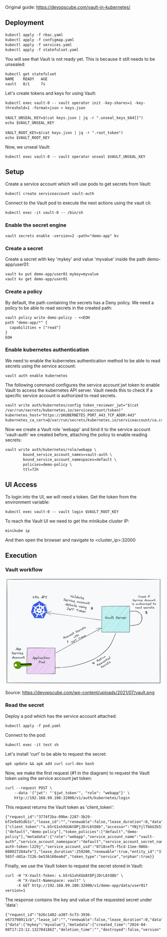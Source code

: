 
Original guide: https://devopscube.com/vault-in-kubernetes/

## Deployment
```
kubectl apply -f rbac.yaml
kubectl apply -f configmap.yaml
kubectl apply -f services.yaml
kubectl apply -f statefulset.yaml
```

You will see that Vault is not ready yet. This is because it still needs to be unsealed:

```
kubectl get statefulset
NAME    READY   AGE
vault   0/1     7s
```


Let's create tokens and keys for using Vault:

```
kubectl exec vault-0 -- vault operator init -key-shares=1 -key-threshold=1 -format=json > keys.json

VAULT_UNSEAL_KEY=$(cat keys.json | jq -r ".unseal_keys_b64[]")
echo $VAULT_UNSEAL_KEY

VAULT_ROOT_KEY=$(cat keys.json | jq -r ".root_token")
echo $VAULT_ROOT_KEY
```

Now, we unseal Vault:

```
kubectl exec vault-0 -- vault operator unseal $VAULT_UNSEAL_KEY
```

## Setup
Create a service account which will use pods to get secrets from Vault:

```
kubectl create serviceaccount vault-auth
```

Connect to the Vault pod to execute the next actions using the vault cli:

```
kubectl exec -it vault-0 -- /bin/sh
```

### Enable the secret engine

```
vault secrets enable -version=2 -path="demo-app" kv
```


### Create a secret
Create a secret with key 'mykey' and value 'myvalue' inside the path demo-app/user01:

```
vault kv put demo-app/user01 mykey=myvalue
vault kv get demo-app/user01 
```

### Create a policy
By default, the path containing the secrets has a Deny policy. We need a policy to be able to read secrets in the created path:

```
vault policy write demo-policy - <<EOH
path "demo-app/*" {
  capabilities = ["read"]
}
EOH
```

### Enable kubernetes authentication
We need to enable the kubernetes authentication method to be able to read secrets using the service account:

```
vault auth enable kubernetes
```

The following command configures the service account jwt token to enable Vault to access the kubernetes API server. Vault needs this to check if a specific service account is authorized to read secrets.

```
vault write auth/kubernetes/config token_reviewer_jwt="$(cat /var/run/secrets/kubernetes.io/serviceaccount/token)" kubernetes_host="https://$KUBERNETES_PORT_443_TCP_ADDR:443" kubernetes_ca_cert=@/var/run/secrets/kubernetes.io/serviceaccount/ca.crt
```

Now we create a Vault role 'webapp' and bind it to the service account 'vault-auth' we created before, attaching the policy to enable reading secrets:

```
vault write auth/kubernetes/role/webapp \
        bound_service_account_names=vault-auth \
        bound_service_account_namespaces=default \
        policies=demo-policy \
        ttl=72h
```



## UI Access
To login into the UI, we will need a token. Get the token from the environment variable:

```
kubectl exec vault-0 -- vault login $VAULT_ROOT_KEY
```

To reach the Vault UI we need to get the minikube cluster IP:

```
minikube ip
```

And then open the browser and navigate to <cluster_ip>:32000


## Execution

### Vault workflow

![Vault workflow](vault_workflow.png "Vault workflow")

Source: https://devopscube.com/wp-content/uploads/2021/07/vault.png



### Read the secret
Deploy a pod which has the service account attached:

```
kubectl apply -f pod.yaml
```

Connect to the pod:

```
kubectl exec -it test sh
```

Let's install 'curl' to be able to request the secret:

```
apk update && apk add curl curl-dev bash
```

Now, we make the first request (#1 in the diagram) to request the Vault token using the service account jwt token:

```
curl --request POST \
    --data '{"jwt": "'$jwt_token'", "role": "webapp"}' \
    http://192.168.99.100:32000/v1/auth/kubernetes/login
```

This request returns the Vault token as 'client_token':

```
{"request_id":"3774f2ba-09be-2287-3b29-bf2e9a91db1c","lease_id":"","renewable":false,"lease_duration":0,"data":null,"wrap_info":null,"warnings":null,"auth":{"client_token":"s.b5rG1xhXGUAtDPjJDrL6tO8b","accessor":"YNjYjlTbbU2b53SpJJ2ZaZYN","policies":["default","demo-policy"],"token_policies":["default","demo-policy"],"metadata":{"role":"webapp","service_account_name":"vault-auth","service_account_namespace":"default","service_account_secret_name":"vault-auth-token-l229j","service_account_uid":"0718cef5-f5cd-11ee-986b-080027284afe"},"lease_duration":259200,"renewable":true,"entity_id":"3124d71a-565f-dd1a-7226-be536160ea6d","token_type":"service","orphan":true}}
```

Finally, we use the Vault token to request the secret stored in Vault:

```
curl -H "X-Vault-Token: s.b5rG1xhXGUAtDPjJDrL6tO8b" \
     -H "X-Vault-Namespace: vault" \
     -X GET http://192.168.99.100:32000/v1/demo-app/data/user01?version=1
```

The response contains the key and value of the requested secret under 'data':

```
{"request_id":"b26c1402-a307-5cf3-3936-e673798911cb","lease_id":"","renewable":false,"lease_duration":0,"data":{"data":{"mykey":"myvalue"},"metadata":{"created_time":"2024-04-08T17:23:12.132704186Z","deletion_time":"","destroyed":false,"version":1}},"wrap_info":null,"warnings":null,"auth":null}
```